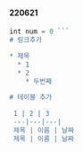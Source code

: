 #### 220621


``` javascript
int num = 0 ```
# 링크추가

* 제목
  * 1
  * 2
    * 두번째

# 테이블 추가

 1 | 2 | 3
 ---|---|---|
 제목 | 이름 | 날짜
 제목 | 이름 | 날짜
